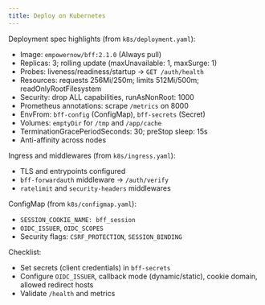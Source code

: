 ```yaml
---
title: Deploy on Kubernetes
---
```


Deployment spec highlights (from `k8s/deployment.yaml`):
- Image: `empowernow/bff:2.1.0` (Always pull)
- Replicas: 3; rolling update (maxUnavailable: 1, maxSurge: 1)
- Probes: liveness/readiness/startup → `GET /auth/health`
- Resources: requests 256Mi/250m; limits 512Mi/500m; readOnlyRootFilesystem
- Security: drop ALL capabilities, runAsNonRoot: 1000
- Prometheus annotations: scrape `/metrics` on 8000
- EnvFrom: `bff-config` (ConfigMap), `bff-secrets` (Secret)
- Volumes: `emptyDir` for `/tmp` and `/app/cache`
- TerminationGracePeriodSeconds: 30; preStop sleep: 15s
- Anti-affinity across nodes

Ingress and middlewares (from `k8s/ingress.yaml`):
- TLS and entrypoints configured
- `bff-forwardauth` middleware -> `/auth/verify`
- `ratelimit` and `security-headers` middlewares

ConfigMap (from `k8s/configmap.yaml`):
- `SESSION_COOKIE_NAME: bff_session`
- `OIDC_ISSUER`, `OIDC_SCOPES`
- Security flags: `CSRF_PROTECTION`, `SESSION_BINDING`

Checklist:
- Set secrets (client credentials) in `bff-secrets`
- Configure `OIDC_ISSUER`, callback mode (dynamic/static), cookie domain, allowed redirect hosts
- Validate `/health` and metrics
